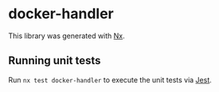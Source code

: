 # docker-handler

This library was generated with [Nx](https://nx.dev).

## Running unit tests

Run `nx test docker-handler` to execute the unit tests via [Jest](https://jestjs.io).
